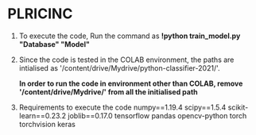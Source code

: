 # PLRICINC

1. To execute the code, Run the command as
   **!python train_model.py "Database" "Model"**
    
2. Since the code is tested in the COLAB environment, the paths are intialised as '/content/drive/Mydrive/python-classifier-2021/'.

   **In order to run the code in environment other than COLAB, remove '/content/drive/Mydrive/' from all the initialised path**
   
3. Requirements to execute the code
    numpy==1.19.4
    scipy==1.5.4
    scikit-learn==0.23.2
    joblib==0.17.0
    tensorflow
    pandas
    opencv-python
    torch
    torchvision
    keras
 
